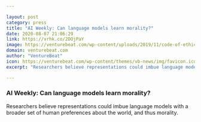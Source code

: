 ```yaml
---

layout: post
category: press
title: "AI Weekly: Can language models learn morality?"
date: 2020-08-07 21:06:29
link: https://vrhk.co/2DOjPaY
image: https://venturebeat.com/wp-content/uploads/2019/11/code-of-ethics-in-technology-e1596833286745.jpg?w=1200&strip=all
domain: venturebeat.com
author: "VentureBeat"
icon: https://venturebeat.com/wp-content/themes/vb-news/img/favicon.ico
excerpt: "Researchers believe representations could imbue language models with a broader set of human preferences about the world, and thus morality."

---
```


### AI Weekly: Can language models learn morality?

Researchers believe representations could imbue language models with a broader set of human preferences about the world, and thus morality.
